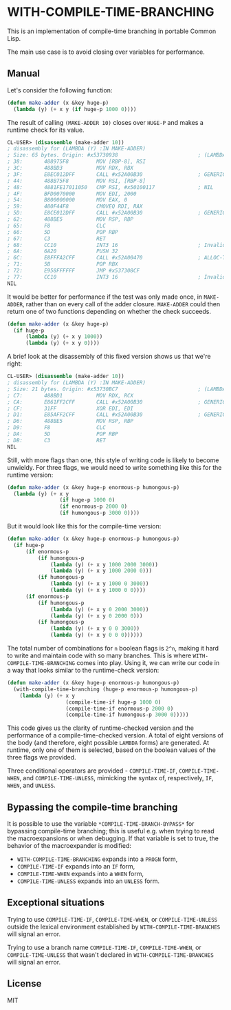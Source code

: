 # WITH-COMPILE-TIME-BRANCHING

This is an implementation of compile-time branching in portable Common Lisp.

The main use case is to avoid closing over variables for performance.

## Manual

Let's consider the following function:

```lisp
(defun make-adder (x &key huge-p)
  (lambda (y) (+ x y (if huge-p 1000 0))))
```

The result of calling `(MAKE-ADDER 10)` closes over `HUGE-P` and makes a runtime check for its value.

```lisp
CL-USER> (disassemble (make-adder 10))
; disassembly for (LAMBDA (Y) :IN MAKE-ADDER)
; Size: 65 bytes. Origin: #x53730938                          ; (LAMBDA (Y) :IN MAKE-ADDER)
; 38:       488975F8         MOV [RBP-8], RSI
; 3C:       488BD3           MOV RDX, RBX
; 3F:       E8EC012DFF       CALL #x52A00B30                  ; GENERIC-+
; 44:       488B75F8         MOV RSI, [RBP-8]
; 48:       4881FE17011050   CMP RSI, #x50100117              ; NIL
; 4F:       BFD0070000       MOV EDI, 2000
; 54:       B800000000       MOV EAX, 0
; 59:       480F44F8         CMOVEQ RDI, RAX
; 5D:       E8CE012DFF       CALL #x52A00B30                  ; GENERIC-+
; 62:       488BE5           MOV RSP, RBP
; 65:       F8               CLC
; 66:       5D               POP RBP
; 67:       C3               RET
; 68:       CC10             INT3 16                          ; Invalid argument count trap
; 6A:       6A20             PUSH 32
; 6C:       E8FFFA2CFF       CALL #x52A00470                  ; ALLOC-TRAMP
; 71:       5B               POP RBX
; 72:       E958FFFFFF       JMP #x537308CF
; 77:       CC10             INT3 16                          ; Invalid argument count trap
NIL
```

It would be better for performance if the test was only made once, in `MAKE-ADDER`, rather than on every call of the adder closure. `MAKE-ADDER` could then return one of two functions depending on whether the check succeeds.

```lisp
(defun make-adder (x &key huge-p)
  (if huge-p
      (lambda (y) (+ x y 1000))
      (lambda (y) (+ x y 0))))
```

A brief look at the disassembly of this fixed version shows us that we're right:

```lisp
CL-USER> (disassemble (make-adder 10))
; disassembly for (LAMBDA (Y) :IN MAKE-ADDER)
; Size: 21 bytes. Origin: #x53730BC7                          ; (LAMBDA (Y) :IN MAKE-ADDER)
; C7:       488BD1           MOV RDX, RCX
; CA:       E861FF2CFF       CALL #x52A00B30                  ; GENERIC-+
; CF:       31FF             XOR EDI, EDI
; D1:       E85AFF2CFF       CALL #x52A00B30                  ; GENERIC-+
; D6:       488BE5           MOV RSP, RBP
; D9:       F8               CLC
; DA:       5D               POP RBP
; DB:       C3               RET
NIL
```

Still, with more flags than one, this style of writing code is likely to become unwieldy. For three flags, we would need to write something like this for the runtime version:

```lisp
(defun make-adder (x &key huge-p enormous-p humongous-p)
  (lambda (y) (+ x y
                 (if huge-p 1000 0)
                 (if enormous-p 2000 0)
                 (if humongous-p 3000 0))))
```

But it would look like this for the compile-time version:

```lisp
(defun make-adder (x &key huge-p enormous-p humongous-p)
  (if huge-p
      (if enormous-p
          (if humongous-p
              (lambda (y) (+ x y 1000 2000 3000))
              (lambda (y) (+ x y 1000 2000 0)))
          (if humongous-p
              (lambda (y) (+ x y 1000 0 3000))
              (lambda (y) (+ x y 1000 0 0))))
      (if enormous-p
          (if humongous-p
              (lambda (y) (+ x y 0 2000 3000))
              (lambda (y) (+ x y 0 2000 0)))
          (if humongous-p
              (lambda (y) (+ x y 0 0 3000))
              (lambda (y) (+ x y 0 0 0))))))
```

The total number of combinations for `n` boolean flags is `2^n`, making it hard to write and maintain code with so many branches. This is where `WITH-COMPILE-TIME-BRANCHING` comes into play. Using it, we can write our code in a way that looks similar to the runtime-check version:

```lisp
(defun make-adder (x &key huge-p enormous-p humongous-p)
  (with-compile-time-branching (huge-p enormous-p humongous-p)
    (lambda (y) (+ x y
                   (compile-time-if huge-p 1000 0)
                   (compile-time-if enormous-p 2000 0)
                   (compile-time-if humongous-p 3000 0)))))
```

This code gives us the clarity of runtime-checked version and the performance of a compile-time-checked version. A total of eight versions of the body (and therefore, eight possible `LAMBDA` forms) are generated. At runtime, only one of them is selected, based on the boolean values of the three flags we provided.

Three conditional operators are provided - `COMPILE-TIME-IF`, `COMPILE-TIME-WHEN`, and `COMPILE-TIME-UNLESS`, mimicking the syntax of, respectively, `IF`, `WHEN`, and `UNLESS`.

## Bypassing the compile-time branching

It is possible to use the variable `*COMPILE-TIME-BRANCH-BYPASS*` for bypassing compile-time branching; this is useful e.g. when trying to read the macroexpansions or when debugging. If that variable is set to true, the behavior of the macroexpander is modified:
* `WITH-COMPILE-TIME-BRANCHING` expands into a `PROGN` form,
* `COMPILE-TIME-IF` expands into an `IF` form,
* `COMPILE-TIME-WHEN` expands into a `WHEN` form,
* `COMPILE-TIME-UNLESS` expands into an `UNLESS` form.

## Exceptional situations

Trying to use `COMPILE-TIME-IF`, `COMPILE-TIME-WHEN`, or `COMPILE-TIME-UNLESS` outside the lexical environment established by `WITH-COMPILE-TIME-BRANCHES` will signal an error.

Trying to use a branch name `COMPILE-TIME-IF`, `COMPILE-TIME-WHEN`, or `COMPILE-TIME-UNLESS` that wasn't declared in `WITH-COMPILE-TIME-BRANCHES` will signal an error.

## License

MIT

